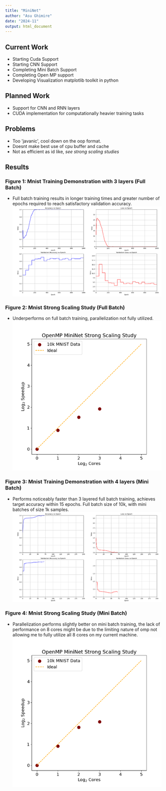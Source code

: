 ```yaml
---
title: "MiniNet"
author: "Asu Ghimire"
date: "2024-11"
output: html_document
---
```

## Current Work  
- Starting Cuda Support
- Starting CNN Support
- Completing Mini Batch Support
- Completing Open MP support
- Developing Visualization matplotlib toolkit in python

## Planned Work
- Support for CNN and RNN layers
- CUDA implementation for computationally heavier training tasks

## Problems
- Too 'javanic', cool down on the oop format.
- Doesnt make best use of cpu buffer and cache
- Not as efficient as id like, *see strong scaling studies*

## Results

### Figure 1: Mnist Training Demonstration with 3 layers (Full Batch)
- Full batch training results in longer training times and greater number of epochs required to reach satisfactory validation accuracy.
![Mnist Demonstration 3 Layers](results/demonstrations/Mnist_3_layer_dem.png)

### Figure 2: Mnist Strong Scaling Study (Full Batch)
- Underperforms on full batch training, parallelization not fully utilized. 
![Strong Scaling, Mnist Full Batch](results/demonstrations/strong_scaling_plot_Mnist1.png)

### Figure 3: Mnist Training Demonstration with 4 layers (Mini Batch)
- Performs noticeably faster than 3 layered full batch training, achieves target accuracy within 15 epochs. Full batch size of 10k, with mini batches of size 1k samples. 
![Mnist Demonstration 4 Layers](results/demonstrations/mnist_4_layer_minibatch_dem.png)

### Figure 4: Mnist Strong Scaling Study (Mini Batch)
- Parallelization performs slightly better on mini batch training, the lack of performance on 8 cores might be due to
the limiting nature of omp not allowing me to fully utilize all 8 cores on my current machine.
![Strong Scaling, MNIST Mini Batch](results/demonstrations/strong_scaling_plot_Mnist_minibatch.png)

